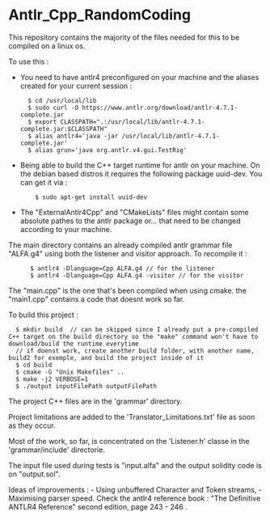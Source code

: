 # Antlr_Cpp_RandomCoding


This repository contains the majority of the files needed for this to be compiled on a linux os.

To use this :
  - You need to have antlr4 preconfigured on your machine and the aliases created for your current session :
     
          $ cd /usr/local/lib
          $ sudo curl -O https://www.antlr.org/download/antlr-4.7.1-complete.jar
          $ export CLASSPATH=".:/usr/local/lib/antlr-4.7.1-complete.jar:$CLASSPATH"
          $ alias antlr4='java -jar /usr/local/lib/antlr-4.7.1-complete.jar'
          $ alias grun='java org.antlr.v4.gui.TestRig'
      
- Being able to build the C++ target runtime for antlr on your machine.
   On the debian based distros it requires the following package uuid-dev. You can get it via :
            
          $ sudo apt-get install uuid-dev
 
- The "ExternalAntlr4Cpp" and "CMakeLists" files might contain some absolute pathes to the antlr package or... that need to be changed according to your machine.


The main directory contains an already compiled antlr grammar file "ALFA.g4" using both the listener and visitor approach. To recompile it :

          $ antlr4 -Dlanguage=Cpp ALFA.g4 // for the listener 
          $ antlr4 -Dlanguage=Cpp ALFA.g4 -visitor // for the visitor

The "main.cpp" is the one that's been compiled when using cmake. the "main1.cpp" contains a code that doesnt work so far.

To build this project :

      $ mkdir build  // can be skipped since I already put a pre-compiled C++ target on the build directory so the "make" command won't have to download/build the runtime everytime
      // if doenst work, create another build folder, with another name, build2 for exemple, and build the project inside of it
      $ cd build
      $ cmake -G "Unix Makefiles" ..
      $ make -j2 VERBOSE=1
      $ ./output inputFilePath outputFilePath


The project C++ files are in the 'grammar' directory.

Project limitations are added to the 'Translator_Limitations.txt' file as soon as they occur.

Most of the work, so far, is concentrated on the 'Listener.h' classe in the 'grammar/include' directorie.

The input file used during tests is "input.alfa" and the output solidity code is on "output.sol".


Ideas of improvements :
	- Using unbuffered Character and Token streams,
	- Maximising parser speed.
Check the antlr4 reference book : "The Definitive ANTLR4 Reference" second edition, page 243 - 246 .

